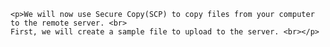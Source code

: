 
    <p>We will now use Secure Copy(SCP) to copy files from your computer to the remote server. <br>
    First, we will create a sample file to upload to the server. <br></p>

 
